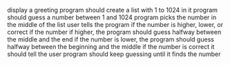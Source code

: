 display a greeting
program should create a list with 1 to 1024 in it
program should guess a number between 1 and 1024
program picks the number in the middle of the list
user tells the program if the number is higher, lower, or correct
if the number if higher, the program should guess halfway between the middle and the end
if the number is lower, the program should guess halfway between the beginning and the middle
if the number is correct it should tell the user
program should keep guessing until it finds the number
